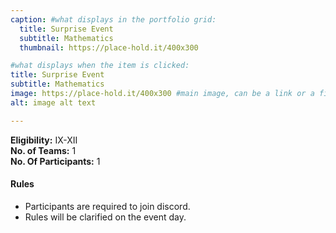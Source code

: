 ```yaml
---
caption: #what displays in the portfolio grid:
  title: Surprise Event
  subtitle: Mathematics
  thumbnail: https://place-hold.it/400x300

#what displays when the item is clicked:
title: Surprise Event
subtitle: Mathematics
image: https://place-hold.it/400x300 #main image, can be a link or a file in assets/img/portfolio
alt: image alt text

---
```

**Eligibility:** IX-XII\
**No. of Teams:** 1\
**No. Of Participants:** 1
 
#### Rules 
- Participants are required to join discord. 
- Rules will be clarified on the event day. 
